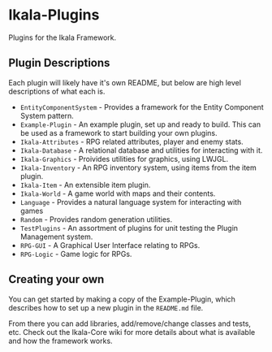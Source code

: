 # Ikala-Plugins

Plugins for the Ikala Framework.

## Plugin Descriptions

Each plugin will likely have it's own README, but below are high level descriptions of what each is.

* `EntityComponentSystem` - Provides a framework for the Entity Component System pattern.
* `Example-Plugin` - An example plugin, set up and ready to build. This can be used as a framework to start building your own plugins.
* `Ikala-Attributes` - RPG related attributes, player and enemy stats.
* `Ikala-Database` - A relational database and utilities for interacting with it.
* `Ikala-Graphics` - Proivides utilities for graphics, using LWJGL.
* `Ikala-Inventory` - An RPG inventory system, using items from the item plugin.
* `Ikala-Item` - An extensible item plugin.
* `Ikala-World` - A game world with maps and their contents.
* `Language` -  Provides a natural language system for interacting with games
* `Random` - Provides random generation utilities.
* `TestPlugins` - An assortment of plugins for unit testing the Plugin Management system.
* `RPG-GUI` - A Graphical User Interface relating to RPGs.
* `RPG-Logic` - Game logic for RPGs.

## Creating your own

You can get started by making a copy of the Example-Plugin, which describes how to set up a new plugin in the `README.md` file.

From there you can add libraries, add/remove/change classes and tests, etc. Check out the Ikala-Core wiki for more details about what is available and how the framework works.
